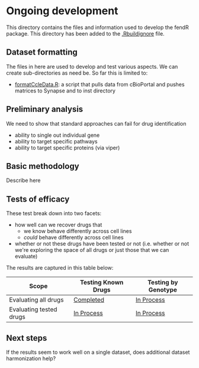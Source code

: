 # Ongoing development

This directory contains the files and information used to develop the fendR package. This directory has been added to the [.Rbuildignore](../.Rbuildignore) file.

## Dataset formatting
The files in here are used to develop and test various aspects. We can create sub-directories as need be. So far this is limited to:
* [formatCcleData.R](formatCcleData.R): a script that pulls data from cBioPortal and pushes matrices to Synapse and to inst directory

## Preliminary analysis
We need to show that standard approaches can fail for drug identification
* ability to single out individual gene
* ability to target specific pathways
* ability to target specific proteins (via viper)

## Basic methodology
Describe here

## Tests of efficacy
These test break down into two facets:
* how well can we recover drugs that
  * we know behave differently across cell lines
  * _could_ behave differently across cell lines
* whether or not these drugs have been tested or not (i.e. whether or not we're
exploring the space of all drugs or just those that we can evaluate)

The results are captured in this table below:

|Scope| Testing Known Drugs | Testing by Genotype|
|-----|-------------------- | ------------------ | 
|Evaluating all drugs | [Completed](byDrugTestAllDrugs)| [In Process]()|
|Evaluating tested drugs | [In Process](byDrugOnTestedDrugs) | [In Process]()|

## Next steps
If the results seem to work well on a single dataset, does additional dataset
harmonization help?

